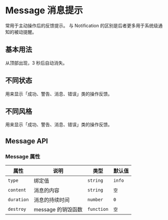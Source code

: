 # Message 消息提示

常用于主动操作后的反馈提示。 与 Notification 的区别是后者更多用于系统级通知的被动提醒。

## 基本用法

从顶部出现，3 秒后自动消失。

<demo vue="../../example/message/base.vue"></demo>

## 不同状态

用来显示「成功、警告、消息、错误」类的操作反馈。

<demo vue="../../example/message/status.vue"></demo>

## 不同风格

用来显示「成功、警告、消息、错误」类的操作反馈。

<demo vue="../../example/message/plain.vue"></demo>

## Message API

### Message 属性

| 属性       | 说明               | 类型       | 默认值 |
| ---------- | ------------------ | ---------- | ------ |
| `type`     | 绑定值             | `string`   | `info` |
| `content`  | 消息的内容         | `string`   | `空`   |
| `duration` | 消息的持续时间     | `number`   | `0`    |
| `destroy`  | message 的销毁函数 | `function` | `空`   |
